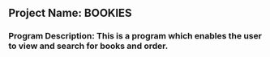 ## Project Name: BOOKIES


### Program Description: This is a program which enables the user to view and search for books and order.

